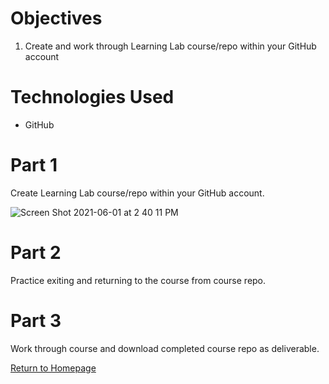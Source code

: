 # Objectives
1. Create and work through Learning Lab course/repo within your GitHub account

# Technologies Used
- GitHub

# Part 1
Create Learning Lab course/repo within your GitHub account.

![Screen Shot 2021-06-01 at 2 40 11 PM](https://user-images.githubusercontent.com/83732149/120393771-55580d80-c2e7-11eb-9c2f-3b13a913a68c.png)

# Part 2
Practice exiting and returning to the course from course repo.

# Part 3
Work through course and download completed course repo as deliverable.

[Return to Homepage](https://pozawa1.github.io/)
